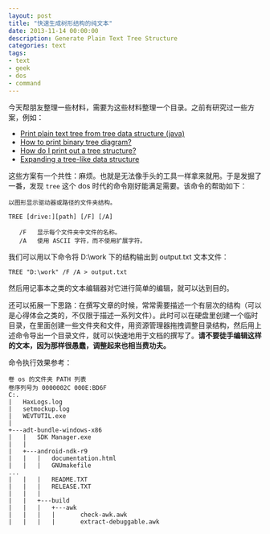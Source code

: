 ```yaml
---
layout: post
title: "快速生成树形结构的纯文本"
date: 2013-11-14 00:00:00
description: Generate Plain Text Tree Structure
categories: text
tags:
- text
- geek
- dos
- command
---
```

今天帮朋友整理一些材料，需要为这些材料整理一个目录。之前有研究过一些方案，例如：

- [Print plain text tree from tree data structure (java)][Print plain text tree from tree data structure (java)] 
- [How to print binary tree diagram?][How to print binary tree diagram?]
- [How do I print out a tree structure?][How do I print out a tree structure?] 
- [Expanding a tree-like data structure][Expanding a tree-like data structure]

[Print plain text tree from tree data structure (java)]: http://stackoverflow.com/questions/10861794/print-plain-text-tree-from-tree-data-structure-java
[How to print binary tree diagram?]: http://stackoverflow.com/questions/4965335/how-to-print-binary-tree-diagram/8948691
[How do I print out a tree structure?]: http://stackoverflow.com/questions/1649027/how-do-i-print-out-a-tree-structure/1649223
[Expanding a tree-like data structure]: http://stackoverflow.com/questions/7336985/expanding-a-tree-like-data-structure

这些方案有一个共性：麻烦。也就是无法像手头的工具一样拿来就用。于是发掘了一番，发现 `tree` 这个 dos 时代的命令刚好能满足需要。该命令的帮助如下：

	以图形显示驱动器或路径的文件夹结构。
	
	TREE [drive:][path] [/F] [/A]
	
	   /F   显示每个文件夹中文件的名称。
	   /A   使用 ASCII 字符，而不使用扩展字符。

我们可以用以下命令将 D:\work 下的结构输出到 output.txt 文本文件：

	TREE "D:\work" /F /A > output.txt

然后用记事本之类的文本编辑器对它进行简单的编辑，就可以达到目的。

还可以拓展一下思路：在撰写文章的时候，常常需要描述一个有层次的结构（可以是心得体会之类的，不仅限于描述一系列文件）。此时可以在硬盘里创建一个临时目录，在里面创建一些文件夹和文件，用资源管理器拖拽调整目录结构，然后用上述命令导出一个目录文件，就可以快速地用于文档的撰写了。**请不要徒手编辑这样的文本，因为那样很愚蠢，调整起来也相当费功夫。**

命令执行效果参考：

	卷 os 的文件夹 PATH 列表
	卷序列号为 0000002C 000E:BD6F
	C:.
	|   HaxLogs.log
	|   setmockup.log
	|   WEVTUTIL.exe
	|   
	+---adt-bundle-windows-x86
	|   |   SDK Manager.exe
	|   |   
	|   +---android-ndk-r9
	|   |   |   documentation.html
	|   |   |   GNUmakefile
	...
	|   |   |   README.TXT
	|   |   |   RELEASE.TXT
	|   |   |   
	|   |   +---build
	|   |   |   +---awk
	|   |   |   |       check-awk.awk
	|   |   |   |       extract-debuggable.awk
